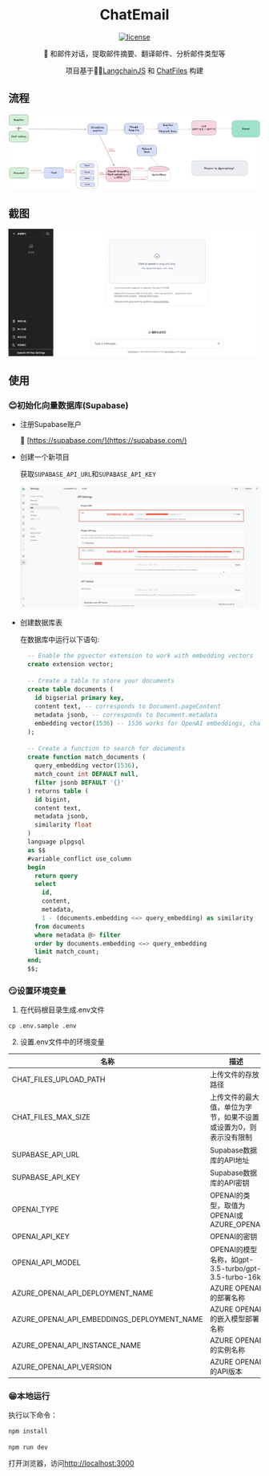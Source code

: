 <div align="center">
  
<h1 align="center">ChatEmail</h1>

[![license](https://img.shields.io/github/license/modelscope/modelscope.svg)](./LICENSE)

🚀 和邮件对话，提取邮件摘要、翻译邮件、分析邮件类型等

项目基于🦜️🔗[LangchainJS](https://github.com/hwchase17/langchainjs) 和 [ChatFiles](https://github.com/guangzhengli/ChatFiles) 构建

</div>

## 流程
![flow.png](./doc/flow.png)

## 截图
![screenshot.png](./doc/screenshot.png)

## 使用

### 😊初始化向量数据库(Supabase)
- 注册Supabase账户
  
  🔗 [https://supabase.com/](https://supabase.com/)
  
- 创建一个新项目
  
  获取`SUPABASE_API_URL`和`SUPABASE_API_KEY`
  
  ![supabase.png](./doc/supabase.png)

- 创建数据库表

  在数据库中运行以下语句:
  
  ```sql
    -- Enable the pgvector extension to work with embedding vectors
    create extension vector;
    
    -- Create a table to store your documents
    create table documents (
      id bigserial primary key,
      content text, -- corresponds to Document.pageContent
      metadata jsonb, -- corresponds to Document.metadata
      embedding vector(1536) -- 1536 works for OpenAI embeddings, change if needed
    );
    
    -- Create a function to search for documents
    create function match_documents (
      query_embedding vector(1536),
      match_count int DEFAULT null,
      filter jsonb DEFAULT '{}'
    ) returns table (
      id bigint,
      content text,
      metadata jsonb,
      similarity float
    )
    language plpgsql
    as $$
    #variable_conflict use_column
    begin
      return query
      select
        id,
        content,
        metadata,
        1 - (documents.embedding <=> query_embedding) as similarity
      from documents
      where metadata @> filter
      order by documents.embedding <=> query_embedding
      limit match_count;
    end;
    $$;
    ```

### 😏设置环境变量
1. 在代码根目录生成.env文件
  ```shell
  cp .env.sample .env
  ```
2. 设置.env文件中的环境变量

| 名称                     | 描述                                                                                                               | 默认值                           |
|------------------------|------------------------------------------------------------------------------------------------------------------|-------------------------------|
| CHAT_FILES_UPLOAD_PATH     | 上传文件的存放路径                              | public/uploads                             |
| CHAT_FILES_MAX_SIZE  | 上传文件的最大值，单位为字节，如果不设置或设置为0，则表示没有限制                            | 0 |
| SUPABASE_API_URL | Supabase数据库的API地址                                         | https://xxxx.supabase.co           |
| SUPABASE_API_KEY | Supabase数据库的API密钥 ||
| OPENAI_TYPE | OPENAI的类型，取值为OPENAI或AZURE_OPENAI        |OPENAI|
| OPENAI_API_KEY | OPENAI的密钥       ||
| OPENAI_API_MODEL | OPENAI的模型名称，如gpt-3.5-turbo/gpt-3.5-turbo-16k       |gpt-3.5-turbo|
| AZURE_OPENAI_API_DEPLOYMENT_NAME | AZURE OPENAI的部署名称      ||
| AZURE_OPENAI_API_EMBEDDINGS_DEPLOYMENT_NAME | AZURE OPENAI的嵌入模型部署名称 ||
| AZURE_OPENAI_API_INSTANCE_NAME | AZURE OPENAI的实例名称 ||
| AZURE_OPENAI_API_VERSION | AZURE OPENAI的API版本|2023-03-15-preview|
   
### 😁本地运行
执行以下命令：
```shell
npm install

npm run dev
```
打开浏览器，访问[http://localhost:3000](http://localhost:300)
